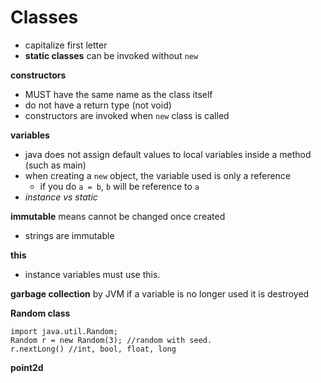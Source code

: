 # Classes

- capitalize first letter
- **static classes** can be invoked without `new`



**constructors**

- MUST have the same name as the class itself
- do not have a return type (not void)
- constructors are invoked when `new` class is called

**variables**
- java does not assign default values to local variables inside a method (such as main)
- when creating a `new` object, the variable used is only a reference
  - if you do `a = b`, `b` will be reference to `a`
- *instance vs static*

**immutable** means cannot be changed once created
- strings are immutable

**this**
- instance variables must use this.

**garbage collection** by JVM if a variable is no longer used it is destroyed

**Random class**

    import java.util.Random;
    Random r = new Random(3); //random with seed.
    r.nextLong() //int, bool, float, long

**point2d**
